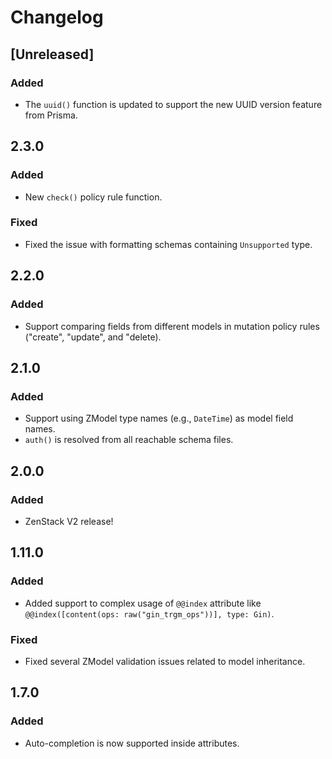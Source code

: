 # Changelog


## [Unreleased]
### Added
- The `uuid()` function is updated to support the new UUID version feature from Prisma.

## 2.3.0 
### Added
- New `check()` policy rule function.

### Fixed
- Fixed the issue with formatting schemas containing `Unsupported` type. 

## 2.2.0
### Added
- Support comparing fields from different models in mutation policy rules ("create", "update", and "delete).

## 2.1.0
### Added
- Support using ZModel type names (e.g., `DateTime`) as model field names.
- `auth()` is resolved from all reachable schema files.

## 2.0.0
### Added
- ZenStack V2 release!

## 1.11.0
### Added
- Added support to complex usage of `@@index` attribute like `@@index([content(ops: raw("gin_trgm_ops"))], type: Gin)`.
### Fixed
- Fixed several ZModel validation issues related to model inheritance.

## 1.7.0

### Added

-   Auto-completion is now supported inside attributes.

